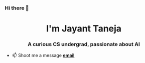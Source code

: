### Hi there 👋

<h1 align="center">I'm Jayant Taneja</h1>
<h3 align="center">A curious CS undergrad, passionate about AI</h3>

<!--- 🌱 I’m currently learning about **Latent Diffusion Models**-->

<!--- - 👯 I’m looking to collaborate on **AI/ML and other Data Science/Analytics Projects**-->

<!--- - 💬 Ask me about **Anything Python/ML related**-->

- 📫 Shoot me a message **[email](mailto:contact.mail.jayant@gmail.com)**
<!--
**JayantTaneja/JayantTaneja** is a ✨ _special_ ✨ repository because its `README.md` (this file) appears on your GitHub profile.

Here are some ideas to get you started:

- 🔭 I’m currently working on ...
- 🌱 I’m currently learning ...
- 👯 I’m looking to collaborate on ...
- 🤔 I’m looking for help with ...
- 💬 Ask me about ...
- 📫 How to reach me: ...
- 😄 Pronouns: ...
- ⚡ Fun fact: ...
-->
